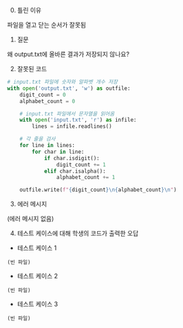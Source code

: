 0. 틀린 이유

파일을 열고 닫는 순서가 잘못됨

1. 질문

왜 output.txt에 올바른 결과가 저장되지 않나요?

2. 잘못된 코드

```python
# input.txt 파일에 숫자와 알파벳 개수 저장
with open('output.txt', 'w') as outfile:
    digit_count = 0
    alphabet_count = 0

    # input.txt 파일에서 문자열을 읽어옴
    with open('input.txt', 'r') as infile:
        lines = infile.readlines()

    # 각 줄을 검사
    for line in lines:
        for char in line:
            if char.isdigit():
                digit_count += 1
            elif char.isalpha():
                alphabet_count += 1

    outfile.write(f"{digit_count}\n{alphabet_count}\n")
```

3. 에러 메시지

(에러 메시지 없음)

4. 테스트 케이스에 대해 학생의 코드가 출력한 오답

- 테스트 케이스 1

```
(빈 파일)
```

- 테스트 케이스 2

```
(빈 파일)
```

- 테스트 케이스 3

```
(빈 파일)
```